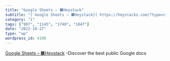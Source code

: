 ```yaml
---
title: "Google Sheets – 🟧Heystack"
subtitle: "[ Google Sheets – 🟧Heystack]( https://heystacks.com/?type=sheets) –Discover the best public Google d..."
category: "1"
tags: ["907", "1145", "1740", "1847"]
date: "2022-10-27"
type: "wp"
wordpress_id: 4190
---
```

[ Google Sheets – 🟧Heystack]( https://heystacks.com/?type=sheets) –Discover the best public Google docs